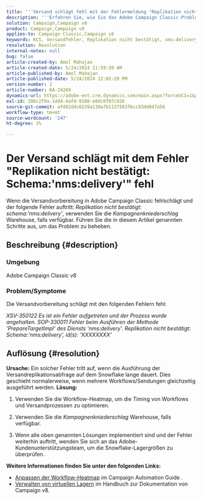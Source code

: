 ```yaml
---
title: '''Versand schlägt fehl mit der Fehlermeldung "Replikation nicht bestätigt: Schema:''''nms:delivery'''''''''
description: '''Erfahren Sie, wie Sie das Adobe Campaign Classic-Problem beheben können, bei dem der Versand mit dem Fehler "Replikation nicht bestätigt: Schema:''''nms:delivery'''''' fehlschlägt.'''
solution: Campaign,Campaign v8
product: Campaign,Campaign v8
applies-to: Campaign Classic,Campaign v8
keywords: KCS, Versandfehler, Replikation nicht bestätigt, nms:delivery error, Error, Adobe Campaign Classic, ACC v8
resolution: Resolution
internal-notes: null
bug: false
article-created-by: Amol Mahajan
article-created-date: 5/24/2024 11:59:39 AM
article-published-by: Amol Mahajan
article-published-date: 5/24/2024 12:02:20 PM
version-number: 2
article-number: KA-24269
dynamics-url: https://adobe-ent.crm.dynamics.com/main.aspx?forceUCI=1&pagetype=entityrecord&etn=knowledgearticle&id=e13b4a17-c519-ef11-9f89-000d3a37816b
exl-id: 200c2f9a-1dd4-4afd-9108-e0dc0f07c926
source-git-commit: afd82ddc6539a130afb1137583fbcc93dd047a56
workflow-type: tm+mt
source-wordcount: '247'
ht-degree: 2%

---
```


# Der Versand schlägt mit dem Fehler &quot;Replikation nicht bestätigt: Schema:&#39;nms:delivery&#39;&quot; fehl


Wenn die Versandvorbereitung in Adobe Campaign Classic fehlschlägt und der folgende Fehler auftritt: *Replikation nicht bestätigt: schema:&#39;nms:delivery&#39;*, verwenden Sie die *Kampagnenkniederschlag* Warehouse, falls verfügbar. Führen Sie die in diesem Artikel genannten Schritte aus, um das Problem zu beheben.

## Beschreibung {#description}


### <b>Umgebung</b>

Adobe Campaign Classic v8



### <b>Problem/Symptome</b>

Die Versandvorbereitung schlägt mit den folgenden Fehlern fehl:

*XSV-350122 Es ist ein Fehler aufgetreten und der Prozess wurde angehalten.*
*SOP-330011 Fehler beim Ausführen der Methode &#39;PrepareTargetImpl&#39; des Diensts &#39;nms:delivery&#39;.*
*Replikation nicht bestätigt: Schema:&#39;nms:delivery&#39;, id(s): &#39;XXXXXXXX&#39;*


## Auflösung {#resolution}

<b>Ursache:</b>
Ein solcher Fehler tritt auf, wenn die Ausführung der Versandreplikationsabfrage auf dem Snowflake lange dauert. Dies geschieht normalerweise, wenn mehrere Workflows/Sendungen gleichzeitig ausgeführt werden.
<b>Lösung:</b>
1. Verwenden Sie die Workflow-Heatmap, um die Timing von Workflows und Versandprozessen zu optimieren.


2. Verwenden Sie die *Kampagnenkniederschlag* Warehouse, falls verfügbar.


3. Wenn alle oben genannten Lösungen implementiert sind und der Fehler weiterhin auftritt, wenden Sie sich an das Adobe-Kundenunterstützungsteam, um die Snowflake-Lagergrößen zu überprüfen.


<b>Weitere Informationen finden Sie unter den folgenden Links:</b>

- [Anpassen der Workflow-Heatmap](https://experienceleague.adobe.com/en/docs/campaign/automation/workflows/monitoring-workflows/heatmap#using-the-heatmap) im Campaign Automation Guide .
- [Verwalten von virtuellen Lagern](https://experienceleague.adobe.com/en/docs/campaign/campaign-v8/data/workflows#warehouse) im Handbuch zur Dokumentation von Campaign v8.
